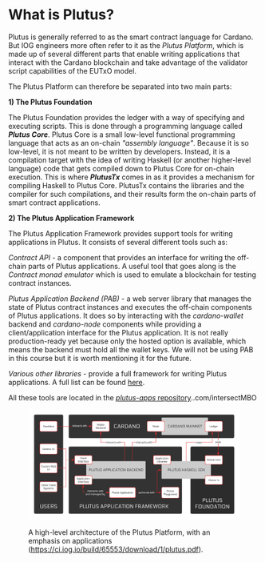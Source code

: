 # What is Plutus?

Plutus is generally referred to as the smart contract language for Cardano. But IOG engineers more often refer to it as the _Plutus Platform_, which is made up of several different parts that enable writing applications that interact with the Cardano blockchain and take advantage of the validator script capabilities of the EUTxO model.

The Plutus Platform can therefore be separated into two main parts:

**1) The Plutus Foundation**

The Plutus Foundation provides the ledger with a way of specifying and executing scripts. This is done through a programming language called _**Plutus Core**_. Plutus Core is a small low-level functional programming language that acts as an on-chain _"assembly language"_. Because it is so low-level, it is not meant to be written by developers. Instead, it is a compilation target with the idea of writing Haskell (or another higher-level language) code that gets compiled down to Plutus Core for on-chain execution. This is where _**PlutusTx**_ comes in as it provides a mechanism for compiling Haskell to Plutus Core. PlutusTx contains the libraries and the compiler for such compilations, and their results form the on-chain parts of smart contract applications.

**2) The Plutus Application Framework**

The Plutus Application Framework provides support tools for writing applications in Plutus. It consists of several different tools such as:&#x20;

_Contract API_ - a component that provides an interface for writing the off-chain parts of Plutus applications. A useful tool that goes along is the _Contract monad emulator_ which is used to emulate a blockchain for testing contract instances.

_Plutus Application Backend (PAB)_ - a web server library that manages the state of Plutus contract instances and executes the off-chain components of Plutus applications. It does so by interacting with the _cardano-wallet_ backend and _cardano-node_ components while providing a client/application interface for the Plutus application. It is not really production-ready yet because only the hosted option is available, which means the backend must hold all the wallet keys. We will not be using PAB in this course but it is worth mentioning it for the future.

_Various other libraries_ - provide a full framework for writing Plutus applications. A full list can be found [here](https://plutus-apps.readthedocs.io/en/latest/plutus/explanations/plutus-tools-component-descriptions.html#plutus-tools-in-development).

All these tools are located in the [_plutus-apps_ repository](https://github.com/intersectMBOutus-apps)..com/intersectMBO

<figure><img src="../.gitbook/assets/image.png" alt=""><figcaption><p>A high-level architecture of the Plutus Platform, with an emphasis on applications (<a href="https://ci.iog.io/build/65553/download/1/plutus.pdf">https://ci.iog.io/build/65553/download/1/plutus.pdf</a>).</p></figcaption></figure>

###

###
